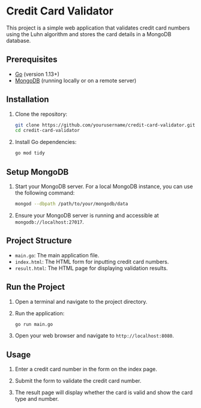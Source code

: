 # Credit Card Validator

This project is a simple web application that validates credit card numbers using the Luhn algorithm and stores the card details in a MongoDB database.

## Prerequisites

- [Go](https://golang.org/doc/install) (version 1.13+)
- [MongoDB](https://www.mongodb.com/try/download/community) (running locally or on a remote server)

## Installation

1. Clone the repository:

    ```sh
    git clone https://github.com/yourusername/credit-card-validator.git
    cd credit-card-validator
    ```

2. Install Go dependencies:

    ```sh
    go mod tidy
    ```

## Setup MongoDB

1. Start your MongoDB server. For a local MongoDB instance, you can use the following command:

    ```sh
    mongod --dbpath /path/to/your/mongodb/data
    ```

2. Ensure your MongoDB server is running and accessible at `mongodb://localhost:27017`.

## Project Structure

- `main.go`: The main application file.
- `index.html`: The HTML form for inputting credit card numbers.
- `result.html`: The HTML page for displaying validation results.

## Run the Project

1. Open a terminal and navigate to the project directory.

2. Run the application:

    ```sh
    go run main.go
    ```

3. Open your web browser and navigate to `http://localhost:8080`.

## Usage

1. Enter a credit card number in the form on the index page.

2. Submit the form to validate the credit card number.

3. The result page will display whether the card is valid and show the card type and number.